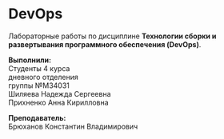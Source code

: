 # DevOps

Лабораторные работы по дисциплине **Технологии сборки и развертывания программного обеспечения (DevOps)**.


**Выполнили:**  
Студенты 4 курса  
дневного отделения   
группы №M34031  
Шиляева Надежда Сергеевна  
Прихненко Анна Кирилловна  

**Преподаватель:**  
Брюханов Константин Владимирович